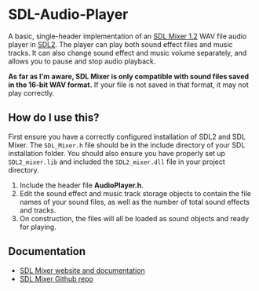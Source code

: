 # SDL-Audio-Player
A basic, single-header implementation of an [SDL Mixer 1.2](https://www.libsdl.org/projects/mixer) WAV file audio player in [SDL2](https://www.libsdl.org/). The player can play both sound effect files and music tracks. It can also change sound effect and music volume separately, and allows you to pause and stop audio playback.

**As far as I'm aware, SDL Mixer is only compatible with sound files saved in the 16-bit WAV format.** If your file is not saved in that format, it may not play correctly.

## How do I use this?
First ensure you have a correctly configured installation of SDL2 and SDL Mixer. The `SDL_Mixer.h` file should be in the include directory of your SDL installation folder. You should also ensure you have properly set up `SDL2_mixer.lib` and included the `SDL2_mixer.dll` file in your project directory.
1. Include the header file **AudioPlayer.h**.
2. Edit the sound effect and music track storage objects to contain the file names of your sound files, as well as the number of total sound effects and tracks.
3. On construction, the files will all be loaded as sound objects and ready for playing.

## Documentation
- [SDL Mixer website and documentation](https://www.libsdl.org/projects/mixer)
- [SDL Mixer Github repo](https://github.com/libsdl-org/SDL_mixer)
